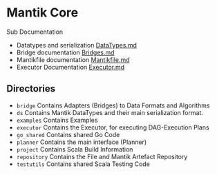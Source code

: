 Mantik Core
===========

Sub Documentation

- Datatypes and serialization [DataTypes.md](DataTypes.md)
- Bridge documentation [Bridges.md](Bridges.md)
- Mantikfile documentation [Mantikfile.md](Mantikfile.md)
- Executor Documentation [Executor.md](Executor.md)

Directories
-----------
- `bridge` Contains Adapters (Bridges) to Data Formats and Algorithms
- `ds` Contains Mantik DataTypes and their main serialization format.
- `examples` Contains Examples
- `executor` Contains the Executor, for executing DAG-Execution Plans
- `go_shared` Contains shared Go Code
- `planner` Contains the main interface (Planner)
- `project` Contains Scala Build Information
- `repository` Contains the File and Mantik Artefact Repository
- `testutils` Contains shared Scala Testing Code
